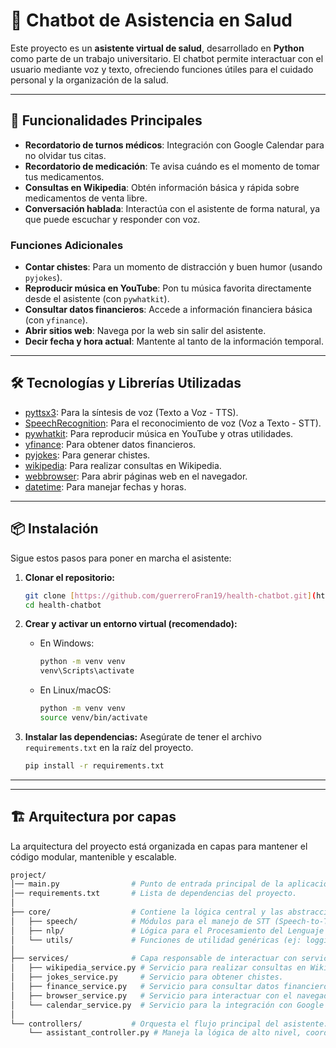 # 🤖 Chatbot de Asistencia en Salud

Este proyecto es un **asistente virtual de salud**, desarrollado en **Python** como parte de un trabajo universitario. El chatbot permite interactuar con el usuario mediante voz y texto, ofreciendo funciones útiles para el cuidado personal y la organización de la salud.

---

## 🚀 Funcionalidades Principales

* **Recordatorio de turnos médicos**: Integración con Google Calendar para no olvidar tus citas.
* **Recordatorio de medicación**: Te avisa cuándo es el momento de tomar tus medicamentos.
* **Consultas en Wikipedia**: Obtén información básica y rápida sobre medicamentos de venta libre.
* **Conversación hablada**: Interactúa con el asistente de forma natural, ya que puede escuchar y responder con voz.

### Funciones Adicionales

* **Contar chistes**: Para un momento de distracción y buen humor (usando `pyjokes`).
* **Reproducir música en YouTube**: Pon tu música favorita directamente desde el asistente (con `pywhatkit`).
* **Consultar datos financieros**: Accede a información financiera básica (con `yfinance`).
* **Abrir sitios web**: Navega por la web sin salir del asistente.
* **Decir fecha y hora actual**: Mantente al tanto de la información temporal.

---

## 🛠️ Tecnologías y Librerías Utilizadas

* [pyttsx3](https://pypi.org/project/pyttsx3/): Para la síntesis de voz (Texto a Voz - TTS).
* [SpeechRecognition](https://pypi.org/project/SpeechRecognition/): Para el reconocimiento de voz (Voz a Texto - STT).
* [pywhatkit](https://pypi.org/project/pywhatkit/): Para reproducir música en YouTube y otras utilidades.
* [yfinance](https://pypi.org/project/yfinance/): Para obtener datos financieros.
* [pyjokes](https://pypi.org/project/pyjokes/): Para generar chistes.
* [wikipedia](https://pypi.org/project/wikipedia/): Para realizar consultas en Wikipedia.
* [webbrowser](https://docs.python.org/3/library/webbrowser.html): Para abrir páginas web en el navegador.
* [datetime](https://docs.python.org/3/library/datetime.html): Para manejar fechas y horas.

---

## 📦 Instalación

Sigue estos pasos para poner en marcha el asistente:

1.  **Clonar el repositorio:**
    ```bash
    git clone [https://github.com/guerreroFran19/health-chatbot.git](https://github.com/guerreroFran19/health-chatbot.git)
    cd health-chatbot
    ```

2.  **Crear y activar un entorno virtual (recomendado):**
    * En Windows:
        ```bash
        python -m venv venv
        venv\Scripts\activate
        ```
    * En Linux/macOS:
        ```bash
        python -m venv venv
        source venv/bin/activate
        ```

3.  **Instalar las dependencias:**
    Asegúrate de tener el archivo `requirements.txt` en la raíz del proyecto.
    ```bash
    pip install -r requirements.txt
    ```

---



---

## 🏗️ Arquitectura por capas
La arquitectura del proyecto está organizada en capas para mantener el código modular, mantenible y escalable.
```bash
project/
│── main.py                # Punto de entrada principal de la aplicación.
│── requirements.txt       # Lista de dependencias del proyecto.
│
├── core/                  # Contiene la lógica central y las abstracciones.
│   ├── speech/            # Módulos para el manejo de STT (Speech-to-Text) y TTS (Text-to-Speech).
│   ├── nlp/               # Lógica para el Procesamiento del Lenguaje Natural y la interpretación de comandos.
│   └── utils/             # Funciones de utilidad genéricas (ej: logging, configuración, manejo de errores).
│
├── services/              # Capa responsable de interactuar con servicios externos.
│   ├── wikipedia_service.py # Servicio para realizar consultas en Wikipedia.
│   ├── jokes_service.py     # Servicio para obtener chistes.
│   ├── finance_service.py   # Servicio para consultar datos financieros.
│   ├── browser_service.py   # Servicio para interactuar con el navegador web.
│   └── calendar_service.py  # Servicio para la integración con Google Calendar (requiere API externa).
│
└── controllers/           # Orquesta el flujo principal del asistente.
    └── assistant_controller.py # Maneja la lógica de alto nivel, coordinando el uso de core y serv